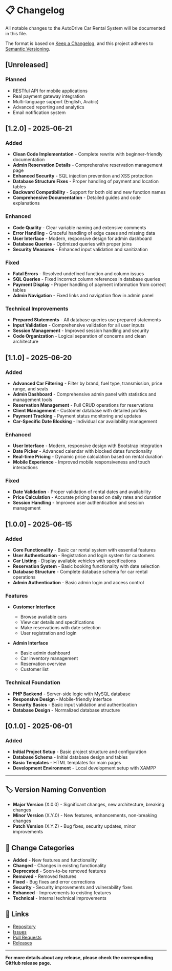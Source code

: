 # 📋 Changelog

All notable changes to the AutoDrive Car Rental System will be documented in this file.

The format is based on [Keep a Changelog](https://keepachangelog.com/en/1.0.0/),
and this project adheres to [Semantic Versioning](https://semver.org/spec/v2.0.0.html).

## [Unreleased]

### Planned
- RESTful API for mobile applications
- Real payment gateway integration
- Multi-language support (English, Arabic)
- Advanced reporting and analytics
- Email notification system

## [1.2.0] - 2025-06-21

### Added
- **Clean Code Implementation** - Complete rewrite with beginner-friendly documentation
- **Admin Reservation Details** - Comprehensive reservation management page
- **Enhanced Security** - SQL injection prevention and XSS protection
- **Database Structure Fixes** - Proper handling of payment and location tables
- **Backward Compatibility** - Support for both old and new function names
- **Comprehensive Documentation** - Detailed guides and code explanations

### Enhanced
- **Code Quality** - Clear variable naming and extensive comments
- **Error Handling** - Graceful handling of edge cases and missing data
- **User Interface** - Modern, responsive design for admin dashboard
- **Database Queries** - Optimized queries with proper joins
- **Security Measures** - Enhanced input validation and sanitization

### Fixed
- **Fatal Errors** - Resolved undefined function and column issues
- **SQL Queries** - Fixed incorrect column references in database queries
- **Payment Display** - Proper handling of payment information from correct tables
- **Admin Navigation** - Fixed links and navigation flow in admin panel

### Technical Improvements
- **Prepared Statements** - All database queries use prepared statements
- **Input Validation** - Comprehensive validation for all user inputs
- **Session Management** - Improved session handling and security
- **Code Organization** - Logical separation of concerns and clean architecture

## [1.1.0] - 2025-06-20

### Added
- **Advanced Car Filtering** - Filter by brand, fuel type, transmission, price range, and seats
- **Admin Dashboard** - Comprehensive admin panel with statistics and management tools
- **Reservation Management** - Full CRUD operations for reservations
- **Client Management** - Customer database with detailed profiles
- **Payment Tracking** - Payment status monitoring and updates
- **Car-Specific Date Blocking** - Individual car availability management

### Enhanced
- **User Interface** - Modern, responsive design with Bootstrap integration
- **Date Picker** - Advanced calendar with blocked dates functionality
- **Real-time Pricing** - Dynamic price calculation based on rental duration
- **Mobile Experience** - Improved mobile responsiveness and touch interactions

### Fixed
- **Date Validation** - Proper validation of rental dates and availability
- **Price Calculation** - Accurate pricing based on daily rates and duration
- **Session Handling** - Improved user authentication and session management

## [1.0.0] - 2025-06-15

### Added
- **Core Functionality** - Basic car rental system with essential features
- **User Authentication** - Registration and login system for customers
- **Car Listing** - Display available vehicles with specifications
- **Reservation System** - Basic booking functionality with date selection
- **Database Structure** - Complete database schema for car rental operations
- **Admin Authentication** - Basic admin login and access control

### Features
- **Customer Interface**
  - Browse available cars
  - View car details and specifications
  - Make reservations with date selection
  - User registration and login
  
- **Admin Interface**
  - Basic admin dashboard
  - Car inventory management
  - Reservation overview
  - Customer list

### Technical Foundation
- **PHP Backend** - Server-side logic with MySQL database
- **Responsive Design** - Mobile-friendly interface
- **Security Basics** - Basic input validation and authentication
- **Database Design** - Normalized database structure

## [0.1.0] - 2025-06-01

### Added
- **Initial Project Setup** - Basic project structure and configuration
- **Database Schema** - Initial database design and tables
- **Basic Templates** - HTML templates for main pages
- **Development Environment** - Local development setup with XAMPP

---

## 🏷️ Version Naming Convention

- **Major Version** (X.0.0) - Significant changes, new architecture, breaking changes
- **Minor Version** (X.Y.0) - New features, enhancements, non-breaking changes
- **Patch Version** (X.Y.Z) - Bug fixes, security updates, minor improvements

## 📝 Change Categories

- **Added** - New features and functionality
- **Changed** - Changes in existing functionality
- **Deprecated** - Soon-to-be removed features
- **Removed** - Removed features
- **Fixed** - Bug fixes and error corrections
- **Security** - Security improvements and vulnerability fixes
- **Enhanced** - Improvements to existing features
- **Technical** - Internal technical improvements

## 🔗 Links

- [Repository](https://github.com/Godjeksatouu/Car-rental)
- [Issues](https://github.com/Godjeksatouu/Car-rental/issues)
- [Pull Requests](https://github.com/Godjeksatouu/Car-rental/pulls)
- [Releases](https://github.com/Godjeksatouu/Car-rental/releases)

---

**For more details about any release, please check the corresponding GitHub release page.**
